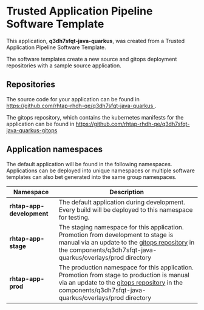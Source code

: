 # Trusted Application Pipeline Software Template

This application, **q3dh7sfqt-java-quarkus**, was created from a Trusted Application Pipeline Software Template.

The software templates create a new source and gitops deployment repositories with a sample source application. 

## Repositories

The source code for your application can be found in [https://github.com/rhtap-rhdh-qe/q3dh7sfqt-java-quarkus ](https://github.com/rhtap-rhdh-qe/q3dh7sfqt-java-quarkus ).
 
The gitops repository, which contains the kubernetes manifests for the application can be found in 
[https://github.com/rhtap-rhdh-qe/q3dh7sfqt-java-quarkus-gitops ](https://github.com/rhtap-rhdh-qe/q3dh7sfqt-java-quarkus-gitops ) 

## Application namespaces 

The default application will be found in the following namespaces. Applications can be deployed into unique namespaces or multiple software templates can also bet generated into the same group namespaces.  

|  Namespace   |  Description   |  
| -------- | -------- |   
| **rhtap-app-development** | The default application during development. Every build will be deployed to this namespace for testing. | 
| **rhtap-app-stage** | The staging namespace for this application. Promotion from development to stage is manual via an update to the [gitops repository](https://github.com/rhtap-rhdh-qe/q3dh7sfqt-java-quarkus-gitops ) in the components/q3dh7sfqt-java-quarkus/overlays/prod directory |  
| **rhtap-app-prod** | The production namespace for this application. Promotion from stage to production is manual via an update to the [gitops repository](https://github.com/rhtap-rhdh-qe/q3dh7sfqt-java-quarkus-gitops ) in the components/q3dh7sfqt-java-quarkus/overlays/prod directory | 